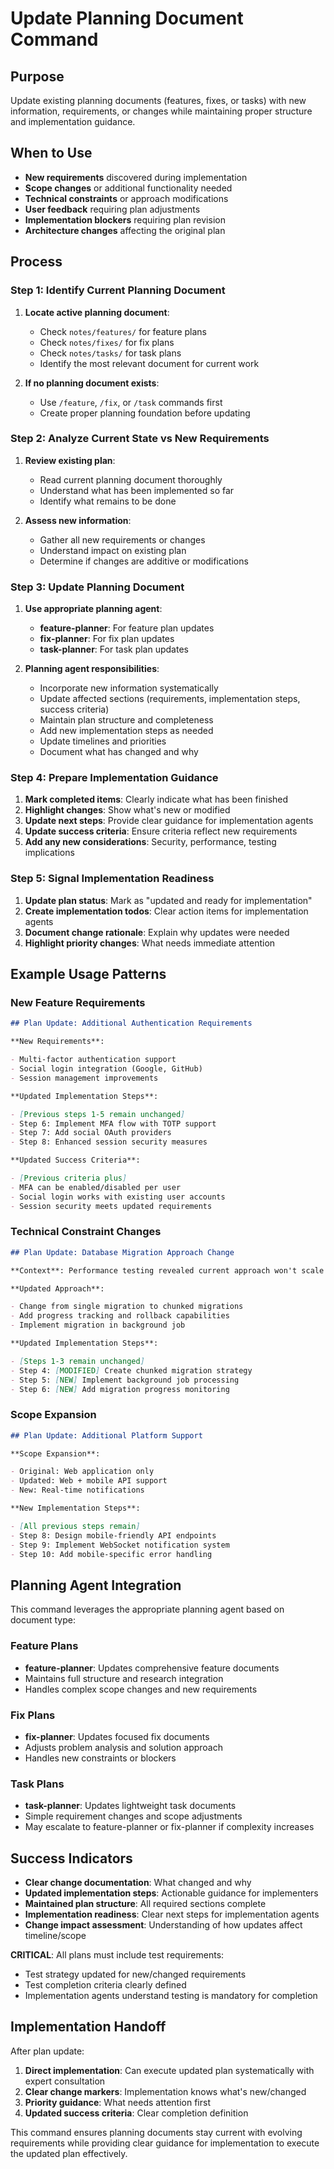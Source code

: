# Update Planning Document Command

## Purpose

Update existing planning documents (features, fixes, or tasks) with new
information, requirements, or changes while maintaining proper structure and
implementation guidance.

## When to Use

- **New requirements** discovered during implementation
- **Scope changes** or additional functionality needed
- **Technical constraints** or approach modifications
- **User feedback** requiring plan adjustments
- **Implementation blockers** requiring plan revision
- **Architecture changes** affecting the original plan

## Process

### Step 1: Identify Current Planning Document

1. **Locate active planning document**:

   - Check `notes/features/` for feature plans
   - Check `notes/fixes/` for fix plans
   - Check `notes/tasks/` for task plans
   - Identify the most relevant document for current work

2. **If no planning document exists**:
   - Use `/feature`, `/fix`, or `/task` commands first
   - Create proper planning foundation before updating

### Step 2: Analyze Current State vs New Requirements

1. **Review existing plan**:

   - Read current planning document thoroughly
   - Understand what has been implemented so far
   - Identify what remains to be done

2. **Assess new information**:
   - Gather all new requirements or changes
   - Understand impact on existing plan
   - Determine if changes are additive or modifications

### Step 3: Update Planning Document

1. **Use appropriate planning agent**:

   - **feature-planner**: For feature plan updates
   - **fix-planner**: For fix plan updates
   - **task-planner**: For task plan updates

2. **Planning agent responsibilities**:
   - Incorporate new information systematically
   - Update affected sections (requirements, implementation steps, success
     criteria)
   - Maintain plan structure and completeness
   - Add new implementation steps as needed
   - Update timelines and priorities
   - Document what has changed and why

### Step 4: Prepare Implementation Guidance

1. **Mark completed items**: Clearly indicate what has been finished
2. **Highlight changes**: Show what's new or modified
3. **Update next steps**: Provide clear guidance for implementation agents
4. **Update success criteria**: Ensure criteria reflect new requirements
5. **Add any new considerations**: Security, performance, testing implications

### Step 5: Signal Implementation Readiness

1. **Update plan status**: Mark as "updated and ready for implementation"
2. **Create implementation todos**: Clear action items for implementation agents
3. **Document change rationale**: Explain why updates were needed
4. **Highlight priority changes**: What needs immediate attention

## Example Usage Patterns

### New Feature Requirements

```markdown
## Plan Update: Additional Authentication Requirements

**New Requirements**:

- Multi-factor authentication support
- Social login integration (Google, GitHub)
- Session management improvements

**Updated Implementation Steps**:

- [Previous steps 1-5 remain unchanged]
- Step 6: Implement MFA flow with TOTP support
- Step 7: Add social OAuth providers
- Step 8: Enhanced session security measures

**Updated Success Criteria**:

- [Previous criteria plus]
- MFA can be enabled/disabled per user
- Social login works with existing user accounts
- Session security meets updated requirements
```

### Technical Constraint Changes

```markdown
## Plan Update: Database Migration Approach Change

**Context**: Performance testing revealed current approach won't scale

**Updated Approach**:

- Change from single migration to chunked migrations
- Add progress tracking and rollback capabilities
- Implement migration in background job

**Updated Implementation Steps**:

- [Steps 1-3 remain unchanged]
- Step 4: [MODIFIED] Create chunked migration strategy
- Step 5: [NEW] Implement background job processing
- Step 6: [NEW] Add migration progress monitoring
```

### Scope Expansion

```markdown
## Plan Update: Additional Platform Support

**Scope Expansion**:

- Original: Web application only
- Updated: Web + mobile API support
- New: Real-time notifications

**New Implementation Steps**:

- [All previous steps remain]
- Step 8: Design mobile-friendly API endpoints
- Step 9: Implement WebSocket notification system
- Step 10: Add mobile-specific error handling
```

## Planning Agent Integration

This command leverages the appropriate planning agent based on document type:

### Feature Plans

- **feature-planner**: Updates comprehensive feature documents
- Maintains full structure and research integration
- Handles complex scope changes and new requirements

### Fix Plans

- **fix-planner**: Updates focused fix documents
- Adjusts problem analysis and solution approach
- Handles new constraints or blockers

### Task Plans

- **task-planner**: Updates lightweight task documents
- Simple requirement changes and scope adjustments
- May escalate to feature-planner or fix-planner if complexity increases

## Success Indicators

- **Clear change documentation**: What changed and why
- **Updated implementation steps**: Actionable guidance for implementers
- **Maintained plan structure**: All required sections complete
- **Implementation readiness**: Clear next steps for implementation agents
- **Change impact assessment**: Understanding of how updates affect
  timeline/scope

**CRITICAL**: All plans must include test requirements:

- Test strategy updated for new/changed requirements
- Test completion criteria clearly defined
- Implementation agents understand testing is mandatory for completion

## Implementation Handoff

After plan update:

1. **Direct implementation**: Can execute updated plan systematically with
   expert consultation
2. **Clear change markers**: Implementation knows what's new/changed
3. **Priority guidance**: What needs attention first
4. **Updated success criteria**: Clear completion definition

This command ensures planning documents stay current with evolving requirements
while providing clear guidance for implementation to execute the updated plan
effectively.
